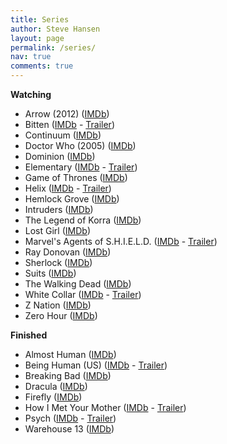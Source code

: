```yaml
---
title: Series
author: Steve Hansen
layout: page
permalink: /series/
nav: true
comments: true
---
```

**Watching**

* Arrow (2012) (<a href="http://www.imdb.com/title/tt2193021/" target="_blank">IMDb</a>)
* Bitten (<a href="http://www.imdb.com/title/tt2365946/" target="_blank">IMDb</a> - <a href="http://www.youtube.com/watch?v=tUQ_ZXjzkiQ" target="_blank">Trailer</a>)
* Continuum (<a href="http://www.imdb.com/title/tt1954347/" target="_blank">IMDb</a>)
* Doctor Who (2005) (<a href="http://www.imdb.com/title/tt0436992/" target="_blank">IMDb</a>)
* Dominion (<a href="http://www.imdb.com/title/tt3079768/" target="_blank">IMDb</a>)
* Elementary (<a href="http://www.imdb.com/title/tt2191671/" target="_blank">IMDb</a> - <a href="http://www.youtube.com/watch?v=6YvuZ4Msh50" target="_blank">Trailer</a>)
* Game of Thrones (<a href="http://www.imdb.com/title/tt0944947/" target="_blank">IMDb</a>)
* Helix (<a href="http://www.imdb.com/title/tt2758950/" target="_blank">IMDb</a> - <a href="http://www.youtube.com/watch?v=NiOXG8dVib4" target="_blank">Trailer</a>)
* Hemlock Grove ([IMDb](http://www.imdb.com/title/tt2309295/))
* Intruders (<a href="http://www.imdb.com/title/tt3552166/" target="_blank">IMDb</a>)
* The Legend of Korra (<a href="http://www.imdb.com/title/tt1695360/" target="_blank">IMDb</a>)
* Lost Girl (<a href="http://www.imdb.com/title/tt1429449/" target="_blank">IMDb</a>)
* Marvel's Agents of S.H.I.E.L.D. (<a href="http://www.imdb.com/title/tt2364582/" target="_blank">IMDb</a> - <a href="http://www.youtube.com/watch?v=T3T-evQZiQo" target="_blank">Trailer</a>)
* Ray Donovan (<a href="http://www.imdb.com/title/tt2249007/" target="_blank">IMDb</a>)
* Sherlock (<a href="http://www.imdb.com/title/tt1475582/" target="_blank">IMDb</a>)
* Suits (<a href="http://www.imdb.com/title/tt1632701/" target="_blank">IMDb</a>)
* The Walking Dead (<a href="http://www.imdb.com/title/tt1520211/" target="_blank">IMDb</a>)
* White Collar (<a href="http://www.imdb.com/title/tt1358522/" target="_blank">IMDb</a> - <a href="http://www.youtube.com/watch?v=gIFySyLynAk" target="_blank">Trailer</a>)
* Z Nation (<a href="http://www.imdb.com/title/tt3843168/" target="_blank">IMDb</a>)
* Zero Hour (<a href="http://www.imdb.com/title/tt2215797/" target="_blank">IMDb</a>)

**Finished**

* Almost Human (<a href="http://www.imdb.com/title/tt2654580/" target="_blank">IMDb</a>)
* Being Human (US) (<a href="http://www.imdb.com/title/tt1595680/" target="_blank">IMDb</a> - <a href="http://www.youtube.com/watch?v=aayb93qfXWQ" target="_blank">Trailer</a>)
* Breaking Bad (<a href="http://www.imdb.com/title/tt0903747/" target="_blank">IMDb</a>)
* Dracula (<a href="http://www.imdb.com/title/tt2296682/" target="_blank">IMDb</a>)
* Firefly (<a href="http://www.imdb.com/title/tt0303461/" target="_blank">IMDb</a>)
* How I Met Your Mother (<a href="http://www.imdb.com/title/tt0460649/" target="_blank">IMDb</a> - <a href="http://www.youtube.com/watch?v=aJtVL2_fA5w" target="_blank">Trailer</a>)
* Psych (<a href="http://www.imdb.com/title/tt0491738/" target="_blank">IMDb</a> - <a href="http://www.youtube.com/watch?v=krWONONSN78" target="_blank">Trailer</a>)
* Warehouse 13 (<a href="http://www.imdb.com/title/tt1132290/" target="_blank">IMDb</a>)
